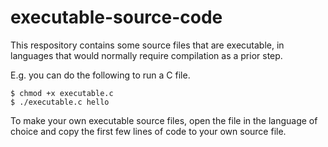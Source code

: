 # executable-source-code

This respository contains some source files that are executable, in languages that would normally require compilation as a prior step.

E.g. you can do the following to run a C file.
```
$ chmod +x executable.c
$ ./executable.c hello
```

To make your own executable source files, open the file in the language of choice and copy the first few lines of code to your own source file.
